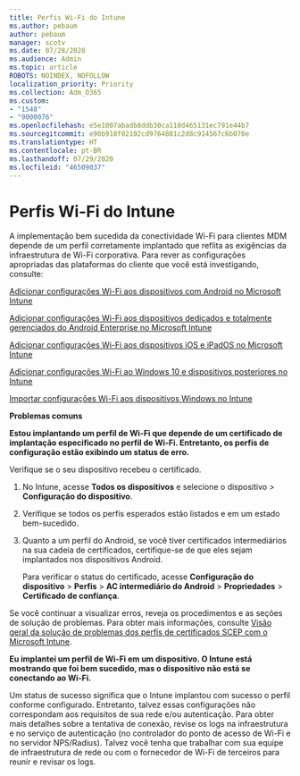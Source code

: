 ```yaml
---
title: Perfis Wi-Fi do Intune
ms.author: pebaum
author: pebaum
manager: scotv
ms.date: 07/28/2020
ms.audience: Admin
ms.topic: article
ROBOTS: NOINDEX, NOFOLLOW
localization_priority: Priority
ms.collection: Adm_O365
ms.custom:
- "1548"
- "9000076"
ms.openlocfilehash: e5e1007abadb8ddb30ca110d465131ec791e44b7
ms.sourcegitcommit: e90b918f02102cd9764881c2d8c914567c6b070e
ms.translationtype: HT
ms.contentlocale: pt-BR
ms.lasthandoff: 07/29/2020
ms.locfileid: "46509037"
---
```

# <a name="intune-wi-fi-profiles"></a>Perfis Wi-Fi do Intune

A implementação bem sucedida da conectividade Wi-Fi para clientes MDM depende de um perfil corretamente implantado que reflita as exigências da infraestrutura de Wi-Fi corporativa. Para rever as configurações apropriadas das plataformas do cliente que você está investigando, consulte: 

[Adicionar configurações Wi-Fi aos dispositivos com Android no Microsoft Intune](https://docs.microsoft.com/intune/wi-fi-settings-android)

[Adicionar configurações Wi-Fi aos dispositivos dedicados e totalmente gerenciados do Android Enterprise no Microsoft Intune](https://docs.microsoft.com/intune/wi-fi-settings-android-enterprise)

[Adicionar configurações Wi-Fi aos dispositivos iOS e iPadOS no Microsoft Intune](https://docs.microsoft.com/intune/wi-fi-settings-ios)

[Adicionar configurações Wi-Fi ao Windows 10 e dispositivos posteriores no Intune](https://docs.microsoft.com/intune/wi-fi-settings-windows)

[Importar configurações Wi-Fi aos dispositivos Windows no Intune](https://docs.microsoft.com/intune/wi-fi-settings-import-windows-8-1)

**Problemas comuns**

**Estou implantando um perfil de Wi-Fi que depende de um certificado de implantação especificado no perfil de Wi-Fi. Entretanto, os perfis de configuração estão exibindo um status de erro.**

Verifique se o seu dispositivo recebeu o certificado.

1. No Intune, acesse **Todos os dispositivos** e selecione o dispositivo > **Configuração do dispositivo**.

2. Verifique se todos os perfis esperados estão listados e em um estado bem-sucedido.

3. Quanto a um perfil do Android, se você tiver certificados intermediários na sua cadeia de certificados, certifique-se de que eles sejam implantados nos dispositivos Android.

    Para verificar o status do certificado, acesse **Configuração do dispositivo** > **Perfis** > **AC intermediário do Android** > **Propriedades** > **Certificado de confiança**.

Se você continuar a visualizar erros, reveja os procedimentos e as seções de solução de problemas. Para obter mais informações, consulte [Visão geral da solução de problemas dos perfis de certificados SCEP com o Microsoft Intune](https://support.microsoft.com/help/4457481/troubleshooting-scep-certificate-profile-deployment-in-intune).

**Eu implantei um perfil de Wi-Fi em um dispositivo. O Intune está mostrando que foi bem sucedido, mas o dispositivo não está se conectando ao Wi-Fi.**

Um status de sucesso significa que o Intune implantou com sucesso o perfil conforme configurado. Entretanto, talvez essas configurações não correspondam aos requisitos de sua rede e/ou autenticação. Para obter mais detalhes sobre a tentativa de conexão, revise os logs na infraestrutura e no serviço de autenticação (no controlador do ponto de acesso de Wi-Fi e no servidor NPS/Radius). Talvez você tenha que trabalhar com sua equipe de infraestrutura de rede ou com o fornecedor de Wi-Fi de terceiros para reunir e revisar os logs.